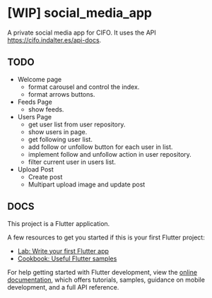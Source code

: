 # [WIP] social_media_app

A private social media app for CIFO. It uses the API https://cifo.indalter.es/api-docs.

## TODO
* Welcome page
  * format carousel and control the index.
  * format arrows buttons.
* Feeds Page
  * show feeds.
* Users Page
  * get user list from user repository.
  * show users in page.
  * get following user list.
  * add follow or unfollow button for each user in list.
  * implement follow and unfollow action in user repository.
  * filter current user in users list.
* Upload Post
  * Create post
  * Multipart upload image and update post

## DOCS

This project is a Flutter application.

A few resources to get you started if this is your first Flutter project:

- [Lab: Write your first Flutter app](https://docs.flutter.dev/get-started/codelab)
- [Cookbook: Useful Flutter samples](https://docs.flutter.dev/cookbook)

For help getting started with Flutter development, view the
[online documentation](https://docs.flutter.dev/), which offers tutorials,
samples, guidance on mobile development, and a full API reference.
